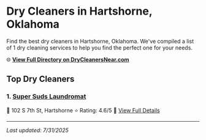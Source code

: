 # Dry Cleaners in Hartshorne, Oklahoma

Find the best dry cleaners in Hartshorne, Oklahoma. We've compiled a list of 1 dry cleaning services to help you find the perfect one for your needs.

🌐 **[View Full Directory on DryCleanersNear.com](https://drycleanersnear.com/city/US/Oklahoma/Hartshorne)**

## Top Dry Cleaners

### 1. [Super Suds Laundromat](https://drycleanersnear.com/dryCleaner/687464a8fe965d416471ee5a/super-suds-laundromat)
📍 102 S 7th St, Hartshorne
⭐ Rating: 4.6/5
🔗 [View Full Details](https://drycleanersnear.com/dryCleaner/687464a8fe965d416471ee5a/super-suds-laundromat)


---

*Last updated: 7/31/2025*
